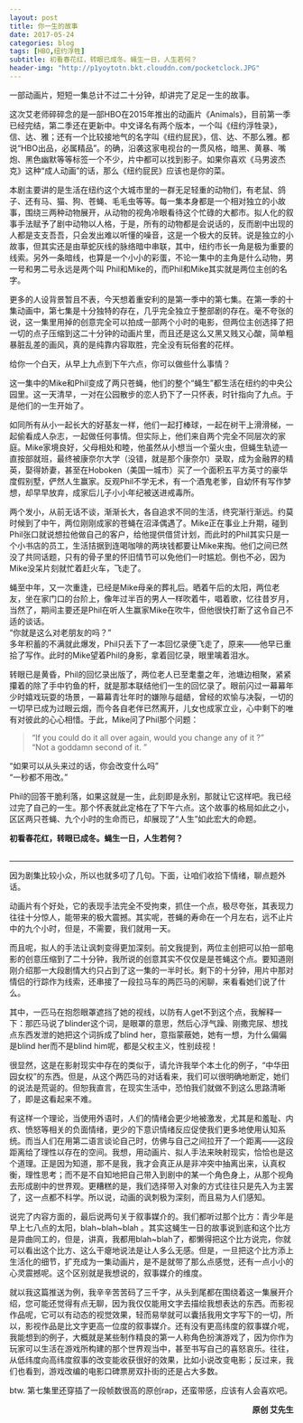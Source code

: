 ```yaml
---
layout: post
title: 你一生的故事
date: 2017-05-24
categories: blog
tags: [HBO,纽约浮牲]
subtitle: 初看春花红，转眼已成冬。蝇生一日，人生若何？
header-img: "http://p1yoytotn.bkt.clouddn.com/pocketclock.JPG"
---
```


一部动画片，短短一集总计不过二十分钟，却讲完了足足一生的故事。

这次艾老师碎碎念的是一部HBO在2015年推出的动画片《Animals》，目前第一季已经完结，第二季还在更新中。中文译名有两个版本，一个叫《纽约浮牲录》，信、达、雅；还有一个比较接地气的名字叫《纽约屁民》，信、达、不那么雅。都说“HBO出品，必属精品”。的确，沿袭这家电视台的一贯风格，暗黑、黄暴、嘴炮、黑色幽默等等标签一个不少，片中都可以找到影子。如果你喜欢《马男波杰克》这种“成人动画”的话，那么《纽约屁民》应该也是你的菜。

本剧主要讲的是生活在纽约这个大城市里的一群无足轻重的动物们，有老鼠、鸽子、还有马、猫、狗、苍蝇、毛毛虫等等。每一集本身都是一个相对独立的小故事，围绕三两种动物展开，从动物的视角冷眼看待这个忙碌的大都市。拟人化的叙事手法赋予了剧中动物以人格，于是，所有的动物都是会说话的，反而剧中出现的人都是支支吾吾，只会发出难以听懂的噪音，这是一个极大的反转。说是独立的小故事，但其实还是由草蛇灰线的脉络暗中串联，其中，纽约市长一角是极为重要的线索。另外一条暗线，也算是一个小小的彩蛋，不论一集中的主角是什么动物，男一号和男二号永远是两个叫 Phil和Mike的，而Phil和Mike其实就是两位主创的名字。

更多的人设背景暂且不表，今天想着重安利的是第一季中的第七集。在第一季的十集动画中，第七集是十分独特的存在，几乎完全独立于整部剧的存在。毫不夸张的说，这一集里用掉的创意完全可以拍成一部两个小时的电影，但两位主创选择了把一切的点子压缩到这二十分钟的动画片里，而且还是这么又黑又贱又心酸，简单粗暴脏乱差的画风，真的是纯靠内容取胜，完全没有玩俗套的花样。

给你一个白天，从早上九点到下午六点，你可以做些什么事情？

这一集中的Mike和Phil变成了两只苍蝇，他们的整个“蝇生”都生活在纽约的中央公园里。这一天清早，一对在公园散步的恋人扔下了一只怀表，时针指向了九点。于是他们的一生开始了。

如同所有从小一起长大的好基友一样，他们一起打棒球，一起在树干上滑滑梯，一起偷看成人杂志，一起做任何事情。但实际上，他们来自两个完全不同层次的家庭。Mike家境良好，父母相处和睦，他虽然从小想当一个萤火虫，但蝇生轨迹一直按部就班，最终被康奈尔大学（没错，就是那个康奈尔）录取，成为金融界的精英，娶得娇妻，甚至在Hoboken（美国一城市）买了一个面积五平方英寸的豪华度假别墅，俨然人生赢家。反观Phil不学无术，有一个酒鬼老爹，自幼怀有写作梦想，却早早放弃，成家后儿子小小年纪被送进戒毒所。

两个发小，从前无话不谈，渐渐长大，各自追求不同的生活，终究渐行渐远。约莫时候到了中午，两位刚刚成家的苍蝇在沼泽偶遇了。Mike正在事业上升期，碰到Phil张口就说想拉他做自己的客户，给他提供借贷计划，而此时的Phil其实只是一个小书店的员工，生活拮据到连喝咖啡的两块钱都要让Mike来掏。他们之间已然没了共同话题，只有的骨子里的怀旧情节可以免他们一时尴尬。倒也不必，因为Mike没呆片刻就忙着赶火车，飞走了。

蝇至中年，又一次重逢，已经是Mike母亲的葬礼后。晒着午后的太阳，两位老友，坐在家门口的台阶上，像年过半百的男人一样吹着牛，唱着歌，忆往昔岁月，当然了，期间主要还是Phil在听人生赢家Mike在吹牛，但他很快打断了这令自己不适的谈话。<br>
“你就是这么对老朋友的吗？”<br>
多年积蓄的不满就此爆发，Phil只丢下了一本回忆录便飞走了，原来——他早已重拾了写作。此时的Mike望着Phil的身影，拿着回忆录，眼里噙着泪水。

转眼已是黄昏，Phil的回忆录出版了，两位老人已至耄耋之年，池塘边相聚，紧紧攥着的除了手中钓鱼的杆，就是那本联结他们一生的回忆录了。眼前闪过一幕幕年少时嬉戏玩耍的场景，一幕幕青壮年时的嫌隙与龃龉，曾经的欢愉与决裂，一切的一切早已成为过眼云烟，而今各自老伴已然离开，儿女也成家立业，心中剩下的唯有对彼此的心心相惜。于此，Mike问了Phil那个问题：<br>

<blockquote>
“If you could do it all over again, would you change any of it ?”<br>
“Not a goddamn second of it. ”<br>
</blockquote>
“如果可以从头来过的话，你会改变什么吗”<br>
“一秒都不用改。”<br>

Phil的回答干脆利落，如果这就是一生，此刻即是永别，那就让它这样吧。我已经过完了自己的一生。那个怀表就此定格在了下午六点。这个故事的格局如此之小，区区两只苍蝇、九个小时的生命而已，却展现了“人生”如此宏大的命题。

<b>初看春花红，转眼已成冬。蝇生一日，人生若何？</b>
<br>
<br>

<hr>
因为剧集比较小众，所以也就多叨了几句。下面，让咱们收拾下情绪，聊点题外话。

动画片有个好处，它的表现手法完全不受拘束，抓住一个点，极尽夸张，其表现力往往十分惊人，能带来的极大震撼。其实呢，苍蝇的寿命在一个月左右，远不止片中的九个小时，但是，不需要，我们就用一天。

而且呢，拟人的手法让讽刺变得更加深刻。前文我提到，两位主创把可以拍一部电影的创意压缩到了二十分钟，我所说的创意其实不仅仅是是苍蝇这个点。要知道刚刚介绍那一大段剧情大约只占到了这一集的一半时长。剩下的十分钟，用片中那对情侣的行踪作为线索，还串接了一段拉马车的两匹马的闲聊，来看看她们说了什么。

其中，一匹马在抱怨眼罩遮挡了她的视线，以防有人get不到这个点，我解释一下：那匹马说了blinder这个词，是眼罩的意思，然后心浮气躁、刚撒完尿、想找点东西发泄的她把这个词拆成了blind her，意指蒙蔽她，她有一想，为什么偏偏是blind her而不是blind him呢，都是父权主义，性别歧视！

很显然，这是在影射现实中存在的类似于，请允许我举个本土化的例子，“中华田园女权”的东西。但是，从这个两匹马的对话看来，我们可以很明确地断定，她们的说法是荒诞的。但恕我直言，在现实生活中，恐怕我们就做不到这么思路清晰了，即是这看起来不难。

有这样一个理论，当使用外语时，人们的情绪会更少地被激发，尤其是和羞耻、内疚、愤怒等相关的负面情绪，更少的下意识情绪反应促使我们更多地使用认知系统。而当人们在用第二语言谈论自己时，仿佛与自己之间拉开了一个距离——这段距离给了理性以存在的空间。我想，用动画片、拟人手法来映射现实，恰恰也是这个道理。正是因为知道，那不是我，我才会真正从是非冲突中抽离出来，认真权衡，理性思考；而不是不自知地把自己带入到剧中的某一个角色身上，从那个视角去形成剧中的世界观。更糟糕的是，我们选择带入对象的方式往往只是先入为主罢了，这一点都不科学。所以说，动画的讽刺极为深刻，而且易为人们感知。

说完了内容方面的，最后说两句关于叙事媒介的。我们都听过那个比方：青少年是早上七八点的太阳，blah~blah~blah 。其实这蝇生一日的故事说到底和这个比方是异曲同工的，但是，讲真，我都用blah~blah了，都懒得把这个比方说完，你就可以看出这个比方、这么干瘪地说法是让人多么无感。但是，一旦把这个比方添上生活化的细节，扩充成为一集动画片，是不是就带了那么点感觉，还有一点小小的心灵震撼呢。这个区别就是我想说的，叙事媒介的维度。

就以我这篇推送为例，我辛辛苦苦码了三千字，从头到尾都在围绕着这一集展开介绍，您可能还觉得有点无聊，因为我仅仅能用文字去描绘我想表达的东西。而影视作品呢，它可以有动态的视觉效果，轻而易举就可以囊括我用文字写下的一切，所以，影视作品是比文字更高一位度的叙事媒介。还有没有更高纬度的叙事媒介呢，我能想到的例子，大概就是某些制作精良的第一人称角色扮演游戏了，因为你作为玩家可以生活在游戏所构建的那个世界观当中，甚至书写自己的喜怒哀乐。往往，从低纬度向高纬度叙事的改变能收获很好的效果，比如小说改变电影；反过来，我们也看到，游戏改编的电影口碑票房双扑街的还是占大多数。

btw. 第七集里还穿插了一段帧数很高的原创rap，还蛮带感，应该有人会喜欢吧。
<div align="right"><b>原创 艾先生</b></div>
